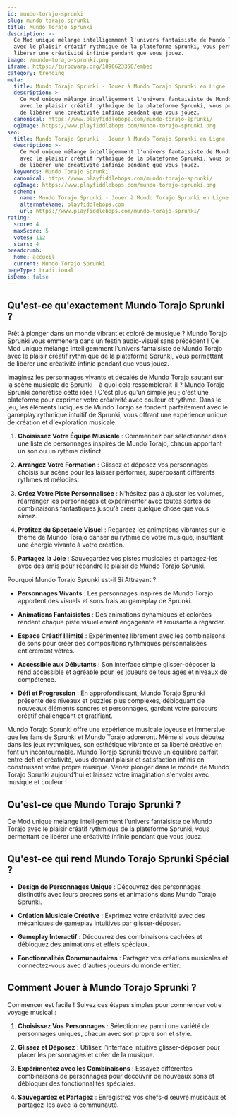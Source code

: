 ```yaml
---
id: mundo-torajo-sprunki
slug: mundo-torajo-sprunki
title: Mundo Torajo Sprunki
description: >-
  Ce Mod unique mélange intelligemment l'univers fantaisiste de Mundo Torajo
  avec le plaisir créatif rythmique de la plateforme Sprunki, vous permettant de
  libérer une créativité infinie pendant que vous jouez.
image: /mundo-torajo-sprunki.png
iframe: https://turbowarp.org/1096623350/embed
category: trending
meta:
  title: Mundo Torajo Sprunki - Jouer à Mundo Torajo Sprunki en Ligne
  description: >-
    Ce Mod unique mélange intelligemment l'univers fantaisiste de Mundo Torajo
    avec le plaisir créatif rythmique de la plateforme Sprunki, vous permettant
    de libérer une créativité infinie pendant que vous jouez.
  canonical: https://www.playfiddlebops.com/mundo-torajo-sprunki/
  ogImage: https://www.playfiddlebops.com/mundo-torajo-sprunki.png
seo:
  title: Mundo Torajo Sprunki - Jouer à Mundo Torajo Sprunki en Ligne
  description: >-
    Ce Mod unique mélange intelligemment l'univers fantaisiste de Mundo Torajo
    avec le plaisir créatif rythmique de la plateforme Sprunki, vous permettant
    de libérer une créativité infinie pendant que vous jouez.
  keywords: Mundo Torajo Sprunki
  canonical: https://www.playfiddlebops.com/mundo-torajo-sprunki/
  ogImage: https://www.playfiddlebops.com/mundo-torajo-sprunki.png
  schema:
    name: Mundo Torajo Sprunki - Jouer à Mundo Torajo Sprunki en Ligne
    alternateName: playfiddlebops.com
    url: https://www.playfiddlebops.com/mundo-torajo-sprunki/
rating:
  score: 4
  maxScore: 5
  votes: 112
  stars: 4
breadcrumb:
  home: accueil
  current: Mundo Torajo Sprunki
pageType: traditional
isDemo: false
---
```


## Qu'est-ce qu'exactement Mundo Torajo Sprunki ?

Prêt à plonger dans un monde vibrant et coloré de musique ? Mundo Torajo Sprunki vous emmènera dans un festin audio-visuel sans précédent ! Ce Mod unique mélange intelligemment l'univers fantaisiste de Mundo Torajo avec le plaisir créatif rythmique de la plateforme Sprunki, vous permettant de libérer une créativité infinie pendant que vous jouez.

Imaginez les personnages vivants et décalés de Mundo Torajo sautant sur la scène musicale de Sprunki – à quoi cela ressemblerait-il ? Mundo Torajo Sprunki concrétise cette idée ! C'est plus qu'un simple jeu ; c'est une plateforme pour exprimer votre créativité avec couleur et rythme. Dans le jeu, les éléments ludiques de Mundo Torajo se fondent parfaitement avec le gameplay rythmique intuitif de Sprunki, vous offrant une expérience unique de création et d'exploration musicale.

1. **Choisissez Votre Équipe Musicale** : Commencez par sélectionner dans une liste de personnages inspirés de Mundo Torajo, chacun apportant un son ou un rythme distinct.

1. **Arrangez Votre Formation** : Glissez et déposez vos personnages choisis sur scène pour les laisser performer, superposant différents rythmes et mélodies.

1. **Créez Votre Piste Personnalisée** : N'hésitez pas à ajuster les volumes, réarranger les personnages et expérimenter avec toutes sortes de combinaisons fantastiques jusqu'à créer quelque chose que vous aimez.

1. **Profitez du Spectacle Visuel** : Regardez les animations vibrantes sur le thème de Mundo Torajo danser au rythme de votre musique, insufflant une énergie vivante à votre création.

1. **Partagez la Joie** : Sauvegardez vos pistes musicales et partagez-les avec des amis pour répandre le plaisir de Mundo Torajo Sprunki.

Pourquoi Mundo Torajo Sprunki est-il Si Attrayant ?

- **Personnages Vivants** : Les personnages inspirés de Mundo Torajo apportent des visuels et sons frais au gameplay de Sprunki.

- **Animations Fantaisistes** : Des animations dynamiques et colorées rendent chaque piste visuellement engageante et amusante à regarder.

- **Espace Créatif Illimité** : Expérimentez librement avec les combinaisons de sons pour créer des compositions rythmiques personnalisées entièrement vôtres.

- **Accessible aux Débutants** : Son interface simple glisser-déposer la rend accessible et agréable pour les joueurs de tous âges et niveaux de compétence.

- **Défi et Progression** : En approfondissant, Mundo Torajo Sprunki présente des niveaux et puzzles plus complexes, débloquant de nouveaux éléments sonores et personnages, gardant votre parcours créatif challengeant et gratifiant.

Mundo Torajo Sprunki offre une expérience musicale joyeuse et immersive que les fans de Sprunki et Mundo Torajo adoreront. Même si vous débutez dans les jeux rythmiques, son esthétique vibrante et sa liberté créative en font un incontournable. Mundo Torajo Sprunki trouve un équilibre parfait entre défi et créativité, vous donnant plaisir et satisfaction infinis en construisant votre propre musique. Venez plonger dans le monde de Mundo Torajo Sprunki aujourd'hui et laissez votre imagination s'envoler avec musique et couleur !

## Qu'est-ce que Mundo Torajo Sprunki ?

Ce Mod unique mélange intelligemment l'univers fantaisiste de Mundo Torajo avec le plaisir créatif rythmique de la plateforme Sprunki, vous permettant de libérer une créativité infinie pendant que vous jouez.

## Qu'est-ce qui rend Mundo Torajo Sprunki Spécial ?

- **Design de Personnages Unique** : Découvrez des personnages distinctifs avec leurs propres sons et animations dans Mundo Torajo Sprunki.

- **Création Musicale Créative** : Exprimez votre créativité avec des mécaniques de gameplay intuitives par glisser-déposer.

- **Gameplay Interactif** : Découvrez des combinaisons cachées et débloquez des animations et effets spéciaux.

- **Fonctionnalités Communautaires** : Partagez vos créations musicales et connectez-vous avec d'autres joueurs du monde entier.

## Comment Jouer à Mundo Torajo Sprunki ?

Commencer est facile ! Suivez ces étapes simples pour commencer votre voyage musical :

1. **Choisissez Vos Personnages** : Sélectionnez parmi une variété de personnages uniques, chacun avec son propre son et style.

1. **Glissez et Déposez** : Utilisez l'interface intuitive glisser-déposer pour placer les personnages et créer de la musique.

1. **Expérimentez avec les Combinaisons** : Essayez différentes combinaisons de personnages pour découvrir de nouveaux sons et débloquer des fonctionnalités spéciales.

1. **Sauvegardez et Partagez** : Enregistrez vos chefs-d'œuvre musicaux et partagez-les avec la communauté.